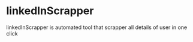 # linkedInScrapper
linkedInScrapper is automated tool that scrapper all details of user in one click
